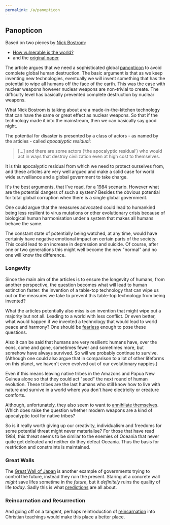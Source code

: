 ```yaml
---
permalink: /a/panopticon
---
```


## Panopticon

Based on two pieces by [Nick Bostrom](https://nickbostrom.com/):

- [How vulnerable is the world?](https://aeon.co/essays/none-of-our-technologies-has-managed-to-destroy-humanity-yet)
- and the [original paper](https://onlinelibrary.wiley.com/doi/full/10.1111/1758-5899.12718)

The article argues that we need a sophisticated global [panopticon](https://en.wikipedia.org/wiki/Panopticon) to avoid complete global human destruction. The basic argument is that as we keep inventing new technologies, eventually we will invent something that has the potential to wipe all humans off the face of the earth. This was the case with nuclear weapons however nuclear weapons are non-trivial to create. The difficulty level has basically prevented complete destruction by nuclear weapons.

What Nick Bostrom is talking about are a made-in-the-kitchen technology that can have the same or great effect as nuclear weapons. So that if the technology made it into the mainstream, then we can basically say good night.

The potential for disaster is presented by a class of actors - as named by the articles - called *apocalyptic residual*:

> [...] and there are some actors (‘the apocalyptic residual’) who would act in ways that destroy civilization even at high cost to themselves.

It is this apocalyptic residual from which we need to protect ourselves from,  and these articles are very well argued and make a solid case for world wide surveillance and a global government to take charge.

It's the best arguments, that I've read, for a [1984](https://en.wikipedia.org/wiki/Nineteen_Eighty-Four) scenario. However what are the potential dangers of such a system? Besides the obvious potential for total global corruption when there is a single global government.

One could argue that the measures advocated could lead to humankind being less resilient to virus mutations or other evolutionary crisis because of biological human harmonisation under a system that makes all humans behave the same.

The constant state of potentially being watched, at any time, would have certainly have negative emotional impact on certain parts of the society. This could lead to an increase in depression and suicide. Of course, after one or two generations this might well become the new "normal" and no one will know the difference.

### Longevity

Since the main aim of the articles is to ensure the longevity of humans,  from another perspective, the question becomes what will lead to human extinction faster: the invention of a table-top technology that can wipe us out or the measures we take to prevent this table-top technology from being invented?

What the articles potentially also miss is an invention that might wipe out a majority but not all. Leading to a world with less conflict. Or even better, what would happen if we invented a technology that would lead to world peace and harmony? One should be [fearless](/w/fearless) enough to pose these questions.

Also it can be said that humans are very resilient: humans have, over the eons, come and gone, sometimes fewer and sometimes more, but somehow have always survived. So will we probably continue to survive. (Although one could also argue that in comparison to a lot of other lifeforms on this planet, we haven't even evolved out of our evolutionary nappies.)

Even if this means leaving native tribes in the Amazons and Papua New Guinea alone so that they could act "seed" the next round of human evolution. These tribes are the last humans who still know how to live with nature and survive in a world where you don't have electricity or creature comforts.

Although, unfortunately, they also seem to want to [annihilate themselves](https://www.theguardian.com/world/2021/feb/27/tribal-conflict-worsens-in-papua-new-guinea-as-firearms-rewrite-the-rules). Which does raise the question whether modern weapons are a kind of apocalyptic tool for native tribes?

So is it really worth giving up our creativity, individualism and freedoms for some potential threat might never materialise? For those that have read 1984, this threat seems to be similar to the enemies of Oceania that never quite get defeated and neither do they defeat Oceania. Thus the basis for restriction and constraints is maintained.

### Great Walls

The [Great Wall of Japan](https://www.smh.com.au/environment/the-great-wall-of-japan-divides-a-country-still-reeling-from-2011s-earthquake-20160303-gna19b.html) is another example of governments trying to control the future, instead they ruin the present. Staring at a concrete wall *might* save lifes sometime in the *future*, but it *definitely* ruins the quality of life *today*. Sadly this is what [predictions](/w/predictions) are all about.

### Reincarnation and Resurrection

And going off on a tangent, perhaps reintroduction of [reincarnation](/a/reincarnation-v-resurrection) into Christian teachings would make this place a better place.
